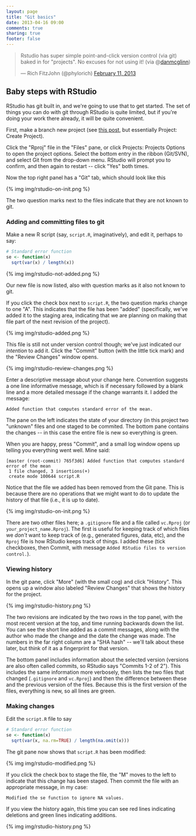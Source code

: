 ```yaml
---
layout: page
title: "Git basics"
date: 2013-04-16 09:00
comments: true
sharing: true
footer: false
---
```


<blockquote class="twitter-tweet"><p>Rstudio has super simple point-and-click version control (via git) baked in for "projects". No excuses for not using it! (via @<a href="https://twitter.com/danmcglinn">danmcglinn</a>)</p>&mdash; Rich FitzJohn (@phylorich) <a href="https://twitter.com/phylorich/status/301107009573490688">February 11, 2013</a></blockquote>
<script async src="//platform.twitter.com/widgets.js" charset="utf-8"></script>
 
 
## Baby steps with RStudio

RStudio has git built in, and we're going to use that to get started.
The set of things you can do with git through RStudio is quite
limited, but if you're doing your work there already, it will be quite
convenient.

First, make a branch new project (see
[this post](blog/2013-04-05-projects/#setting-up-a-project-in-rstudio),
but essentially Project: Create Project).

Click the "Rproj" file in the "Files" pane, or click Projects:
Projects Options to open the project options.  Select the bottom entry
in the ribbon (Git/SVN), and select Git from the drop-down menu.
RStudio will prompt you to confirm, and then again to restart -- click
"Yes" both times.

Now the top right panel has a "Git" tab, which should look like this

{% img img/rstudio-on-init.png %}

The two question marks next to the files indicate that they are not
known to git.

### Adding and committing files to git

Make a new R script (say, `script.R`, imaginatively), and edit it,
perhaps to say:

```r
# Standard error function
se <- function(x)
  sqrt(var(x) / length(x))
```

{% img img/rstudio-not-added.png %}

Our new file is now listed, also with question marks as it also not
known to git.

If you click the check box next to `script.R`, the two question marks
change to one "A".  This indicates that the file has been "added"
(specifically, we've added it to the staging area, indicating that we
are planning on making that file part of the next revision of the
project).

{% img img/rstudio-added.png %}

This file is still not under version control though; we've just
indicated our *intention* to add it.  Click the "Commit" button (with
the little tick mark) and the "Review Changes" window opens.

{% img img/rstudio-review-changes.png %}

Enter a descriptive message about your change here.  Convention
suggests a one line informative message, which is if necessary
followed by a blank line and a more detailed message if the change
warrants it.  I added the message:

```plain
Added function that computes standard error of the mean.
```

The pane on the left indicates the state of your directory (in this
project two "unknown" files and one staged to be commited.  The bottom
pane contains the changes -- in this case the entire file is new so
everything is green.

When you are happy, press "Commit", and a small log window opens up
telling you everything went well.  Mine said:

```
[master (root-commit) 765f3d6] Added function that computes standard error of the mean
 1 file changed, 3 insertions(+)
 create mode 100644 script.R
```

Notice that the file we added has been removed from the Git pane.
This is because there are no operations that we might want to do to
update the history of that file (i.e., it is up to date).

{% img img/rstudio-on-init.png %}

There are two other files here; a `.gitignore` file and a file called
`vc.Rproj` (or `your_project_name.Rproj`).  The first is useful for
keeping track of which files we *don't* want to keep track of (e.g.,
generated figures, data, etc), and the `Rproj` file is how RStudio
keeps track of things.  I added these (tick checkboxes, then Commit,
with message `Added RStudio files to version control.`).

### Viewing history

In the git pane, click "More" (with the small cog) and click
"History".  This opens up a window also labeled "Review Changes" that
shows the history for the project.

{% img img/rstudio-history.png %}

The two revisions are indicated by the two rows in the top panel, with
the most recent version at the top, and time running backwards down
the list.  You can see the short line added as a commit messages,
along with the author who made the change and the date the change was
made.  The numbers in the far right column are a "SHA hash" -- we'll
talk about these later, but think of it as a fingerprint for that
version.

The bottom panel includes information about the selected version
(versions are also often called commits, so RStudio says "Commits 1-2
of 2").  This includes the same information more verbosely, then lists
the two files that changed (`.gitignore` and `vc.Rproj`) and then the
difference between these and the previous version of the files.
Because this is the first version of the files, everything is new, so
all lines are green.

### Making changes

Edit the `script.R` file to say

```r
# Standard error function
se <- function(x)
  sqrt(var(x, na.rm=TRUE) / length(na.omit(x)))
```

The git pane now shows that `script.R` has been modified:

{% img img/rstudio-modified.png %}

If you click the check box to stage the file, the "M" moves to the
left to indicate that this change has been staged.  Then commit the
file with an appropriate message, in my case:

```plain
Modified the se function to ignore NA values.
```

If you view the history again, this time you can see red lines
indicating deletions and green lines indicating additions.

{% img img/rstudio-history.png %}


